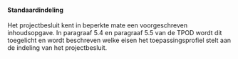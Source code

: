 #### Standaardindeling

Het projectbesluit kent in beperkte mate een voorgeschreven inhoudsopgave. In
paragraaf 5.4 en paragraaf 5.5 van de TPOD wordt dit toegelicht en wordt
beschreven welke eisen het toepassingsprofiel stelt aan de indeling van het
projectbesluit.
